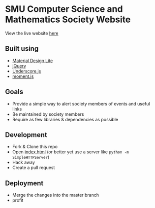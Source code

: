 # SMU Computer Science and Mathematics Society Website
View the live website [here](http://smucsm.github.io/)

## Built using
- [Material Design Lite](https://github.com/google/material-design-lite)
- [jQuery](https://jquery.com/)
- [Underscore.js](http://underscorejs.org/)
- [moment.js](http://momentjs.com/)

## Goals
- Provide a simple way to alert society members of events and useful links
- Be maintained by society members
- Require as few libraries & dependencies as possible

## Development
- Fork & Clone this repo
- Open [index.html](index.html) (or better yet use a server like `python -m SimpleHTTPServer`)
- Hack away
- Create a pull request

## Deployment
- Merge the changes into the master branch
- profit
